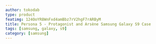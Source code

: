 ```yaml
---
author: tokodab
type: product
featimg: 124OoYR8WnFxd4amBbz7rV2hgF7rARByM
title: Persona 5 - Protagonist and Arsène Samsung Galaxy S9 Case
tags: [samsung, galaxy, s9]
category: [samsung]
---
```

